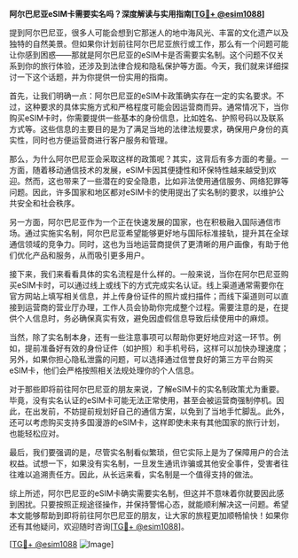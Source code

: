**阿尔巴尼亚eSIM卡需要实名吗？深度解读与实用指南[[TG💪+ @esim1088](https://t.me/s/esim1088)]**

提到阿尔巴尼亚，很多人可能会想到它那迷人的地中海风光、丰富的文化遗产以及独特的自然美景。但如果你计划前往阿尔巴尼亚旅行或工作，那么有一个问题可能让你感到困惑——那就是阿尔巴尼亚的eSIM卡是否需要实名制。这个问题不仅关系到你的旅行体验，还涉及到法律合规和隐私保护等方面。今天，我们就来详细探讨一下这个话题，并为你提供一份实用的指南。

首先，让我们明确一点：阿尔巴尼亚的eSIM卡政策确实存在一定的实名要求。不过，这种要求的具体实施方式和严格程度可能会因运营商而异。通常情况下，当你购买eSIM卡时，你需要提供一些基本的身份信息，比如姓名、护照号码以及联系方式等。这些信息的主要目的是为了满足当地的法律法规要求，确保用户身份的真实性，同时也方便运营商进行客户服务和管理。

那么，为什么阿尔巴尼亚会采取这样的政策呢？其实，这背后有多方面的考量。一方面，随着移动通信技术的发展，eSIM卡因其便捷性和环保特性越来越受到欢迎。然而，这也带来了一些潜在的安全隐患，比如非法使用通信服务、网络犯罪等问题。因此，许多国家和地区都对eSIM卡的使用提出了实名制的要求，以维护公共安全和社会秩序。

另一方面，阿尔巴尼亚作为一个正在快速发展的国家，也在积极融入国际通信市场。通过实施实名制，阿尔巴尼亚希望能够更好地与国际标准接轨，提升其在全球通信领域的竞争力。同时，这也为当地运营商提供了更清晰的用户画像，有助于他们优化产品和服务，从而吸引更多用户。

接下来，我们来看看具体的实名流程是什么样的。一般来说，当你在阿尔巴尼亚购买eSIM卡时，可以通过线上或线下的方式完成实名认证。线上渠道通常需要你在官方网站上填写相关信息，并上传身份证件的照片或扫描件；而线下渠道则可以直接到运营商的营业厅办理，工作人员会协助你完成整个过程。需要注意的是，在提供个人信息时，务必确保真实有效，避免因虚假信息导致后续使用中的麻烦。

当然，除了实名制本身，还有一些注意事项可以帮助你更好地应对这一环节。例如，提前准备好有效的身份证件（如护照）和手机号码，这样可以加快办理速度；另外，如果你担心隐私泄露的问题，可以选择通过信誉良好的第三方平台购买eSIM卡，他们会严格按照相关法规处理你的个人信息。

对于那些即将前往阿尔巴尼亚的朋友来说，了解eSIM卡的实名制政策尤为重要。毕竟，没有实名认证的eSIM卡可能无法正常使用，甚至会被运营商强制停机。因此，在出发前，不妨提前规划好自己的通信方案，以免到了当地手忙脚乱。此外，还可以考虑购买支持多国漫游的eSIM卡，这样即使未来有其他国家的旅行计划，也能轻松应对。

最后，我们要强调的是，尽管实名制看似繁琐，但它实际上是为了保障用户的合法权益。试想一下，如果没有实名制，一旦发生通讯诈骗或其他安全事件，受害者往往难以追溯责任方。因此，从长远来看，实名制是一个值得支持的做法。

综上所述，阿尔巴尼亚的eSIM卡确实需要实名制，但这并不意味着你就要因此感到困扰。只要按照正规途径操作，并保持警惕心态，就能顺利解决这一问题。希望本文能够帮助到即将前往阿尔巴尼亚的朋友，让大家的旅程更加顺畅愉快！如果你还有其他疑问，欢迎随时咨询[[TG💪+ @esim1088](https://t.me/s/esim1088)]。

[[TG💪+ @esim1088](https://t.me/s/esim1088) ![Image](https://i.postimg.cc/4NQfJmqS/Snipaste-2025-05-13-00-14-12.png)]